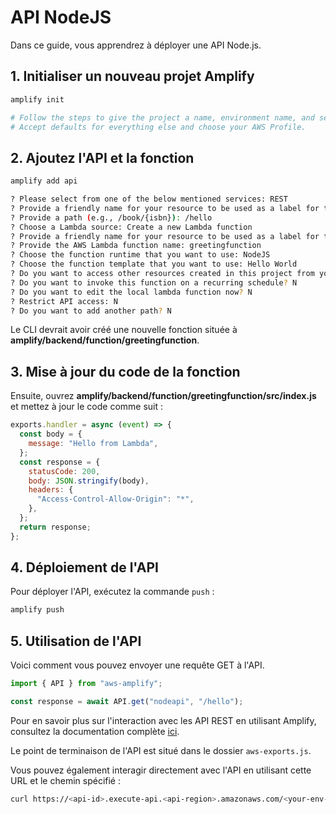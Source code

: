 # API NodeJS

Dans ce guide, vous apprendrez à déployer une API Node.js.

## 1. Initialiser un nouveau projet Amplify

```sh
amplify init

# Follow the steps to give the project a name, environment name, and set the default text editor.
# Accept defaults for everything else and choose your AWS Profile.
```

## 2. Ajoutez l'API et la fonction

```sh
amplify add api

? Please select from one of the below mentioned services: REST
? Provide a friendly name for your resource to be used as a label for this category in the project: nodeapi
? Provide a path (e.g., /book/{isbn}): /hello
? Choose a Lambda source: Create a new Lambda function
? Provide a friendly name for your resource to be used as a label for this category in the project: greetingfunction
? Provide the AWS Lambda function name: greetingfunction
? Choose the function runtime that you want to use: NodeJS
? Choose the function template that you want to use: Hello World
? Do you want to access other resources created in this project from your Lambda function? N
? Do you want to invoke this function on a recurring schedule? N
? Do you want to edit the local lambda function now? N
? Restrict API access: N
? Do you want to add another path? N
```

Le CLI devrait avoir créé une nouvelle fonction située à **amplify/backend/function/greetingfunction**.

## 3. Mise à jour du code de la fonction

Ensuite, ouvrez **amplify/backend/function/greetingfunction/src/index.js** et mettez à jour le code comme suit :

```js
exports.handler = async (event) => {
  const body = {
    message: "Hello from Lambda",
  };
  const response = {
    statusCode: 200,
    body: JSON.stringify(body),
    headers: {
      "Access-Control-Allow-Origin": "*",
    },
  };
  return response;
};
```

## 4. Déploiement de l'API

Pour déployer l'API, exécutez la commande `push` :

```sh
amplify push
```

## 5. Utilisation de l'API

Voici comment vous pouvez envoyer une requête GET à l'API.

```js
import { API } from "aws-amplify";

const response = await API.get("nodeapi", "/hello");
```

Pour en savoir plus sur l'interaction avec les API REST en utilisant Amplify, consultez la documentation complète [ici](https://docs.amplify.aws/lib//restapi/getting-started/q/platform/js/).

Le point de terminaison de l'API est situé dans le dossier `aws-exports.js`.

Vous pouvez également interagir directement avec l'API en utilisant cette URL et le chemin spécifié :

```sh
curl https://<api-id>.execute-api.<api-region>.amazonaws.com/<your-env-name>/hello
```
